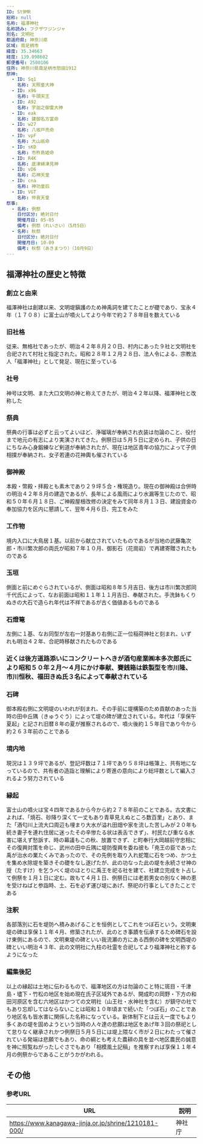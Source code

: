 ```yaml
---
ID: St9MR
総称: null
名称: 福澤神社
名称読み: フクザワジンジャ
別名: 文明社
都道府県: 神奈川県
区域: 南足柄市
緯度: 35.34663
経度: 139.098602
郵便番号: 2500106
住所: 神奈川県南足柄市怒田1912
祭神:
  - ID: Sq1
    名称: 天照皇大神
  - ID: x96
    名称: 牛頭天王
  - ID: A92
    名称: 宇迦之御霊大神
  - ID: eak
    名称: 建御名方富命
  - ID: w27
    名称: 八坂戸売命
  - ID: vpF
    名称: 大山祇命
  - ID: sKD
    名称: 市杵島姫命
  - ID: R4K
    名称: 底津綿津見神
  - ID: vD6
    名称: 応神天皇
  - ID: cna
    名称: 神功皇后
  - ID: VGT
    名称: 仲哀天皇
祭事:
  - 名称: 例祭
    日付区分: 絶対日付
    開催月日: 05-05
    備考: 例祭（れいさい）（5月5日）
  - 名称: 秋祭
    日付区分: 絶対日付
    開催月日: 10-09
    備考: 秋祭（あきまつり）（10月9日）
---
```


## 福澤神社の歴史と特徴

### 創立と由来

福澤神社は創建以来、文明堤鎭護のため神禹詞を建てたことが礎であり、宝永４年（１７０８）に富士山が噴火してより今年で約２７８年目を数えている

### 旧社格

従来、無格社であったが、明治４２年８月２０日、村内にあった９社と文明社を合祀されて村社と指定された。昭和２８年１２月２８日、法人令による、宗教法人「福澤神社」として発足、現在に至っている

### 社号

神号は文明、また大口文明の神と称えてきたが、明治４２年以降、福澤神社と改称した

### 祭典

祭典の行事は必ずと云ってよいほど、浄瑠璃が奉納され衣装は勿論のこと、役付まで地元の有志により実演されてきた。例祭日は５月５日に定められ、子供の日にちなみ心身鍛練など剣道が奉納されたが、現在は地区青年の協力によって子供相撲が奉納され、女子若連の花神輿も催されている

### 御神殿

本殿・幣殿・拝殿とも素木であり２９坪５合・権現造り。現在の御神殿は合併時の明治４２年８月の建造であるが、長年による風雨により水漏等生じたので、昭和５０年６月１８日、ご神殿屋根改修の決定をみて同年８月１３日、建設資金の奉加協力を区内に懇請して、翌年４月６日、完工をみた

### 工作物

境内入口に大鳥居１基。以前から献立されていたものであるが当地の武藤亀次郎・市川繁次郎の両氏が昭和７年１０月、御影石（花崗岩）で再建寄贈されたものである

### 玉垣

側面と前にめぐらされているが、側面は昭和８年５月吉日、後方は市川繁次郎同千代氏によって、なお前面は昭和１１年１１月吉日、奉献された。手洗鉢もくりぬきの大石で造られ年代は不祥であるが古く価値あるものである

### 石燈篭

左側に１基、なお同型が左右一対基あり右側に正一位稲荷神社と刻まれ、いずれも明治４２年、合祀時移献されたものである

### 近くは後方道路添いにコンクリートへきが酒匂産業㈱本多次郎氏により昭和５０年２月～４月にかけ奉献、賽銭箱は鉄製型を市川隆、市川恒秋、福田きぬ氏３名によって奉献されている

### 石碑

御本殿右側に文明堤のいわれが刻まれ、その手前に堤構築のため貢献のあった当時の田中丘隅（きゅうぐう）によって堤の碑が建立されている。年代は「享保午夏起」と記され旧暦８年の夏が推察されるので、噴火後約１５年目であり今から約２６３年前のことである

### 境内地

現況は１３９坪であるが、登記坪数は７１坪であり５８坪は帳簿上、共有地になっているので、共有者の造詣と理解により寄進の意向により総坪数として編入されるよう努力されている

### 縁起

富士山の噴火は宝４四年であるから今から約２７８年前のことである。古文書によれば、「焼石、砂降り深くて一丈もあり青草見えぬところ数百里」とあり、また「酒匂川上流大口周辺も埋まり大水が溢れ田畑や家を流した苦しみが２０年も続き妻子を連れ住居に迷ったその辛惨たる状は表舌できず」、村民たび重なる水害に堪えず愁訴す、時の幕議もこの秋、放置できず、と町奉行大岡越前守忠相にその復興対策を命じ、武州の田中丘隅に堤防復興を委ね彼も「尭王の臣であった禹が治水の業たくみであったので、その先例を取り入れ蛇篭に石をつめ、かつ土を集め水除堤を築きその礎をなし遂げたが、此の功なった此の堤を永続させ神の授（たすけ）を乞うべく堤のほとりに禹王を祀る社を建て、社建立完成を卜占して例祭を１月１日に定む。故もて４月１日、例祭日には老若男女の別なく神の恵を受けねばと参詣時、土、石を必ず運び堤にあげ、祭祀の行事としてきたことである

### 注釈

各部落別に石を堤防へ積みあげることを恒例としてこれをつぼ石という。文明東堤の碑は享保１１年４月、修築されたが、此のとき事蹟を伝承するため碑石を設け東側にあるので、文明東堤の碑といい我流瀬の方にある西側の碑を文明西堤の碑といい明治４３年、此の文明社に九柱の社霊を合祀してより福澤神社と称するようになった

### 編集後記

以上の縁起は土地に伝わるもので、福澤地区の方は勿論のこと特に斑目・千津島・壗下・竹松の地区を始め現在氏子区域外であるが、開成町の岡野・下方の和田河原区を含む六地区はかつての文明社（山王社・水神社を含む）が鎮守の社でもあり忘却してはならないことは昭和１０年頃まで続いた「つぼ石」のことであり地区名も皆水害に関係した名称になっている。新体制下とは云え一度でもより多くあの堤を固めようという当時の人々達の悲願は地区をあげ年３回の祭祀として怠りなく継承されかつ例祭日５月５日には堤上隈なく市が２日にわたって催されている発端は悲願でもあり、命の綱とも考えた農耕の具を並べ地区農民の誠意を神に照覧ねがったしぐさでもあり「相模風土記稿」を推察すれば享保１１年４月の例祭からであることがうかがわれる。

## その他

### 参考URL

| URL                                                  | 説明   |
| ---------------------------------------------------- | ------ |
| https://www.kanagawa-jinja.or.jp/shrine/1210181-000/ | 神社庁 |
